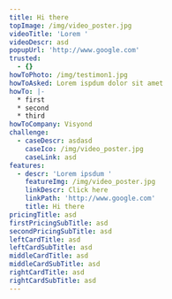 ```yaml
---
title: Hi there
topImage: /img/video_poster.jpg
videoTitle: 'Lorem '
videoDescr: asd
popupUrl: 'http://www.google.com'
trusted:
  - {}
howToPhoto: /img/testimon1.jpg
howToAsked: Lorem ispdum dolor sit amet
howTo: |-
  * first
  * second
  * third
howToCompany: Visyond
challenge:
  - caseDescr: asdasd
    caseIco: /img/video_poster.jpg
    caseLink: asd
features:
  - descr: 'Lorem ipsdum '
    featureImg: /img/video_poster.jpg
    linkDescr: Click here
    linkPath: 'http://www.google.com'
    title: Hi there
pricingTitle: asd
firstPricingSubTitle: asd
secondPricingSubTitle: asd
leftCardTitle: asd
leftCardSubTitle: asd
middleCardTitle: asd
middleCardSubTitle: asd
rightCardTitle: asd
rightCardSubTitle: asd
---
```


